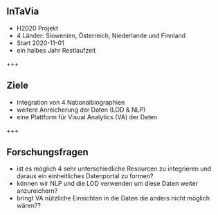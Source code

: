 ## InTaVia
- H2020 Projekt
- 4 Länder: Slowenien, Österreich, Niederlande und Finnland
- Start 2020-11-01
- ein halbes Jahr Restlaufzeit

+++

## Ziele
- Integration von 4 Nationalbiographien
- weitere Anreicherung der Daten (LOD & NLP)
- eine Plattform für Visual Analytics (VA) der Daten

+++

## Forschungsfragen
- ist es möglich 4 sehr unterschiedliche Resourcen zu integrieren und daraus ein einheitliches Datenportal zu formen?
- können wir NLP und die LOD verwenden um diese Daten weiter anzureichern?
- bringt VA nützliche Einsichten in die Daten die anders nicht möglich wären??